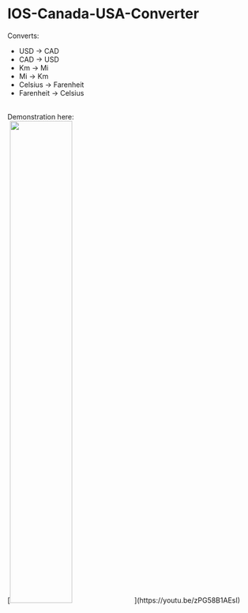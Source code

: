 # IOS-Canada-USA-Converter
Converts: 
- USD -> CAD 
- CAD -> USD 
- Km -> Mi 
- Mi -> Km 
- Celsius -> Farenheit 
- Farenheit -> Celsius
<br>
Demonstration here: 
<br>
[<img src="https://i.ytimg.com/vi/zPG58B1AEsI/maxresdefault.jpg" width="50%">](https://youtu.be/zPG58B1AEsI)

